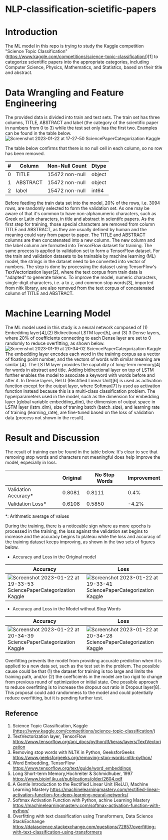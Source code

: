 # NLP-classification-scietific-papers
# Introduction
The ML model in this repo is trying to study the Kaggle competition "Science Topic Classification" (https://www.kaggle.com/competitions/science-topic-classification/)[1] to categorize scientific papers into the appropriate categories, including Computer Science, Physics, Mathematics, and Statistics, based on their title and abstract.

# Data Wrangling and Feature Engineering
The provided data is divided into train and test sets. The train set has three columns, TITLE, ABSTRACT and label (the category of the scientific paper in numbers from 0 to 3) while the test set only has the first two. Examples can be found in the table below.   
![Screenshot 2023-01-22 at 17-27-50 SciencePaperCategorization Kaggle](https://user-images.githubusercontent.com/30448897/213952845-53dfe18b-8b4c-4529-87a4-c175bfed4894.png)

The table below confirms that there is no null cell in each column, so no row has been removed.

|#  |Column|   Non-Null Count |Dtype| 
|---|------|------------------|-----|
| 0 |TITLE |    15472 non-null|object|
| 1 |ABSTRACT|  15472 non-null|object|
| 2 |label|     15472 non-null|int64|

Before feeding the train data set into the model, 20% of the rows, i.e. 3094 rows, are randomly selected to form the validation set. As one may be aware of that it's common to have non-alphanumeric characters, such as Greek or Latin characters, in title and abstract in scientifc papers. As the first step for training, those special characters are removed from column TITLE and ABSTRACT, as they are usually defined by human and the meaning could vary from paper to paper. The TITLE and ABSTRACT columns are then concatenated into a new column. The new column and the label column are formated into TensorFlow dataset for training. The same process is applied to validation set to form a TensorFlow dataset. For the train and validation datasets to be trainable by machine learning (ML) model, the strings in the dataset need to be converted into vector of numbers. The step is done by processing the dataset using TensorFlow's TextVectorization layer[2], where the text corpus from train data is "adapted" to generate tokens.
To improve the model, numeric characters, single-digit characters, i.e. a to z, and common stop words[3], imported from nltk library, are also removed from the text corpus of concatenated column of TITLE and ABSTRACT. 

# Machine Learning Model
The ML model used in this study is a neural network composed of (1) Embedding layer[4],(2) Bidirectional LSTM layer[5], and (3) 3 Dense layers, where 20% of coefficients connecting to each Dense layer are set to 0 randomly to reduce overfitting, as shown below.   
![Screenshot 2023-01-19 at 20-34-02 SciencePaperCategorization Kaggle](https://user-images.githubusercontent.com/30448897/213840275-f5038209-caa8-4913-960d-810154f0349e.png)   
The embedding layer encodes each word in the training corpus as a vector of floating point number, and the vectors of words with similar meaning are similar [4]. The LSTM layer provides the capability of long-term memory[4] for words in abstract and title. Adding bidirectional layer on top of LSTM further enables the model to associate a keyword with words before and after it. In Dense layers, ReLU (Rectified Linear Unit)[6] is used as activation function except for the output layer, where Softmax[7] is used as activation function instead because this is a multi-class classification problem.
The hyperparameters used in the model, such as the dimension for embedding layer (global variable embedding_dim), the diimension of output space in LSTM layer (lstm_dim), size of traning batch (batch_size), and learning rate of training (learning_rate), are fine-tuned based on the loss of validation data (process not shown in the result). 

# Result and Discussion
The result of training can be found in the table below. It's clear to see that removing stop words and characters not meaningful does help improve the model, especially in loss.   

|   |Original|No Stop Words|Improvement|
|---|--------|----|---|
|Validation Accuracy*|0.8081|0.8111|0.4%|
|Validation Loss*|0.6108|0.5850|-4.2%|

\*: Arithmetic average of values

During the training, there is a noticeable sign where as more epochs is processed in the training, the loss against the validation set begins to increase and the accuracy begins to plateau while the loss and accuracy of the training dataset keeps improving, as shown in the two sets of figures below.   
- Accuracy and Loss in the Original model

|Accuracy|Loss|
|---|---|
|![Screenshot 2023-01-22 at 19-33-53 SciencePaperCategorization Kaggle](https://user-images.githubusercontent.com/30448897/213975092-0c4e8a7e-19ea-4f82-ad94-00504779bb98.png)|![Screenshot 2023-01-22 at 19-33-41 SciencePaperCategorization Kaggle](https://user-images.githubusercontent.com/30448897/213975111-9b05dcc1-2820-4d8e-b6a5-55449db48fc9.png)|

- Accuracy and Loss in the Model without Stop Words

|Accuracy|Loss|
|---|---|
|![Screenshot 2023-01-22 at 20-34-39 SciencePaperCategorization Kaggle](https://user-images.githubusercontent.com/30448897/213974992-017bc6ff-0e2d-4ab5-88d4-a77de80a7b87.png)|![Screenshot 2023-01-22 at 20-34-28 SciencePaperCategorization Kaggle](https://user-images.githubusercontent.com/30448897/213975010-c940bda7-2ccf-4147-b9d0-85c1f1a9bc40.png)|

Overfitting prevents the model from providing accurate prediction when it is applied to a new data set, such as the test set in the problem. The possible cause could be that (1) the dataset for training is too large and limits the training path, and/or (2) the coefficients in the model are too rigid to change from previous round of optimization or initial state. One possible approach to reduce overfitting is to increase the dropout out ratio in Dropout layer[8]. This proposal could add randomness to the model and could potentially reduce overfitting, but it is pending further test.

## Reference
1. Science Topic Classification, Kaggle (https://www.kaggle.com/competitions/science-topic-classification/)   
2. TextVectorization layer, TensorFlow https://www.tensorflow.org/api_docs/python/tf/keras/layers/TextVectorization
3. Removing stop words with NLTK in Python, GeeksforGeeks https://www.geeksforgeeks.org/removing-stop-words-nltk-python/
4. Word Embedding, TensorFlow https://www.tensorflow.org/text/guide/word_embeddings
5. Long Short-term Memory,Hochreiter & Schmidhuber, 1997 https://www.bioinf.jku.at/publications/older/2604.pdf
6. A Gentle Introduction to the Rectified Linear Unit (ReLU), Machine Learning Mastery https://machinelearningmastery.com/rectified-linear-activation-function-for-deep-learning-neural-networks/
7. Softmax Activation Function with Python, achine Learning Mastery https://machinelearningmastery.com/softmax-activation-function-with-python/
8. Overfitting with text classification using Transformers, Data Science StackExchange https://datascience.stackexchange.com/questions/72857/overfitting-with-text-classification-using-transformers
